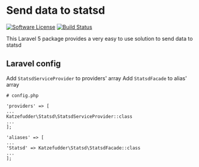 # Send data to statsd

[![Software License](https://img.shields.io/badge/license-MIT-brightgreen.svg?style=flat-square)](LICENSE.md)
[![Build Status](https://img.shields.io/travis/katzefudder/laravel_statsd/master.svg?style=flat-square)](https://travis-ci.org/katzefudder/laravel_statsd)

This Laravel 5 package provides a very easy to use solution to send data to statsd

## Laravel config
Add `StatsdServiceProvider` to providers' array
Add `StatsdFacade` to alias' array

```
# config.php

'providers' => [
...
Katzefudder\Statsd\StatsdServiceProvider::class
...
];

'aliases' => [
...
'Statsd' => Katzefudder\Statsd\StatsdFacade::class
...
];

```